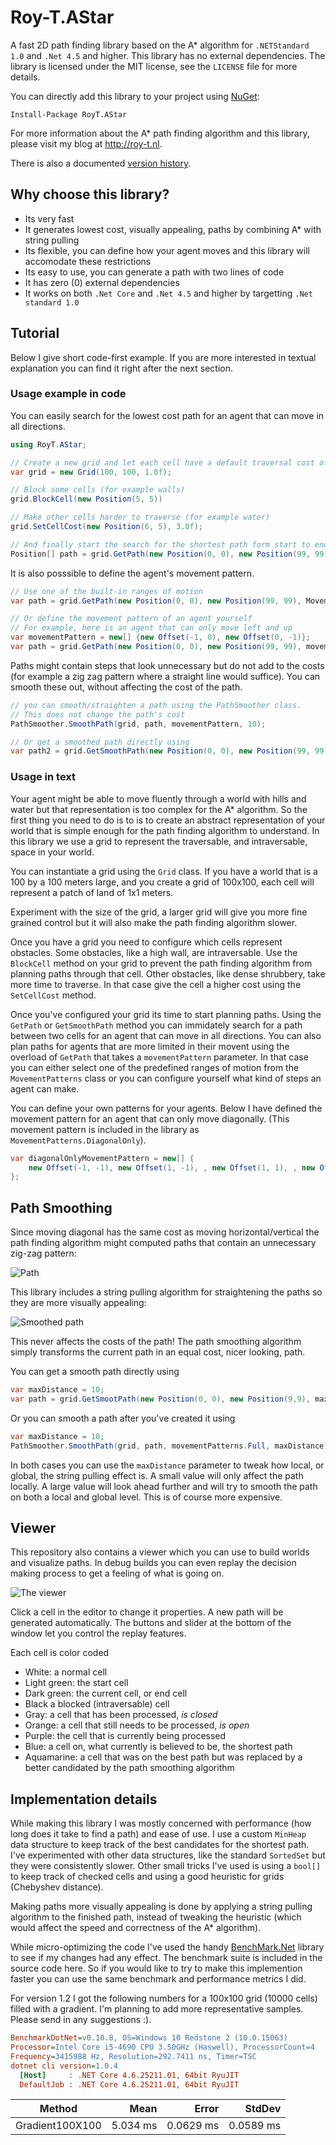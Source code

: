 # Roy-T.AStar
A fast 2D path finding library based on the A* algorithm for `.NETStandard 1.0` and `.Net 4.5` and higher. This library has no external dependencies. The library is licensed under the MIT license, see the `LICENSE` file for more details.

You can directly add this library to your project using [NuGet](https://www.nuget.org/packages/RoyT.AStar/):

```
Install-Package RoyT.AStar
```

For more information about the A* path finding algorithm and this library, please visit my blog at http://roy-t.nl.

There is also a documented [version history](versions.md).

## Why choose this library?
- Its very fast
- It generates lowest cost, visually appealing, paths by combining A* with string pulling
- Its flexible, you can define how your agent moves and this library will accomodate these restrictions
- Its easy to use, you can generate a path with two lines of code
- It has zero (0) external dependencies
- It works on both `.Net Core` and `.Net 4.5` and higher by targetting `.Net standard 1.0`


## Tutorial

Below I give short code-first example. If you are more interested in textual explanation you can find it right after the next section.

### Usage example in code
You can easily search for the lowest cost path for an agent that can move in all directions.

```csharp
using RoyT.AStar;

// Create a new grid and let each cell have a default traversal cost of 1.0
var grid = new Grid(100, 100, 1.0f);

// Block some cells (for example walls)
grid.BlockCell(new Position(5, 5))

// Make other cells harder to traverse (for example water)
grid.SetCellCost(new Position(6, 5), 3.0f);

// And finally start the search for the shortest path form start to end
Position[] path = grid.GetPath(new Position(0, 0), new Position(99, 99));

```
It is also posssible to define the agent's movement pattern.

```csharp
// Use one of the built-in ranges of motion
var path = grid.GetPath(new Position(0, 0), new Position(99, 99), MovementPatterns.DiagonalOnly);

// Or define the movement pattern of an agent yourself
// For example, here is an agent that can only move left and up
var movementPattern = new[] {new Offset(-1, 0), new Offset(0, -1)};
var path = grid.GetPath(new Position(0, 0), new Position(99, 99), movementPattern);

```

Paths might contain steps that look unnecessary but do not add to the costs (for example a zig zag pattern where a straight line would suffice). 
You can smooth these out, without affecting the cost of the path.

```csharp
// you can smooth/straighten a path using the PathSmoother class.
// This does not change the path's cost
PathSmoother.SmoothPath(grid, path, movementPattern, 10);

// Or get a smoothed path directly using
var path2 = grid.GetSmoothPath(new Position(0, 0), new Position(99, 99), movementPattern);
```

### Usage in text
Your agent might be able to move fluently through a world with hills and water but that representation is too complex for the A* algorithm. 
So the first thing you need to do is to is to create an abstract representation of your world that is simple enough for the path finding algorithm to understand.
In this library we use a grid to represent the traversable, and intraversable, space in your world. 

You can instantiate a grid using the `Grid` class. If you have a world that is a 100 by a 100 meters large, and you
create a grid of 100x100, each cell will represent a patch of land of 1x1 meters. 

Experiment with the size of the grid, a larger grid
will give you more fine grained control but it will also make the path finding algorithm slower.

Once you have a grid you need to configure which cells represent obstacles. Some obstacles, like a high wall, are intraversable. Use the `BlockCell` method on your grid to prevent the path finding algorithm from planning paths through that cell.
Other obstacles, like dense shrubbery, take more time to traverse. In that case give the cell a higher cost using the `SetCellCost` method.

Once you've configured your grid its time to start planning paths. Using the `GetPath` or `GetSmoothPath` method you can immidately search for a path between two cells for an agent that can move in all directions. 
You can also plan paths for agents that are more limited in their movent using the overload of `GetPath` that takes a `movementPattern` parameter. In that case you can either select one of the predefined ranges of motion from the `MovementPatterns` class or you can configure yourself what kind of steps an agent can make.

You can define your own patterns for your agents. Below I have defined the movement pattern for an agent that can only move diagonally. (This movement pattern is included in the library as `MovementPatterns.DiagonalOnly`).

```csharp
var diagonalOnlyMovementPattern = new[] {
    new Offset(-1, -1), new Offset(1, -1), , new Offset(1, 1), , new Offset(-1, 1)
};
```


## Path Smoothing
Since moving diagonal has the same cost as moving horizontal/vertical the path finding algorithm might computed paths that contain an unnecessary zig-zag pattern:

![Path](unsmooth_path.png?raw=true "Unsmoothed path")

This library includes a string pulling algorithm for straightening the paths so they are more visually appealing:

![Smoothed path](smooth_path.png?raw=true "Smoothed path")

This never affects the costs of the path! The path smoothing algorithm simply transforms the current path in an equal cost, nicer looking, path.

You can get a smooth path directly using 

```csharp
var maxDistance = 10;
var path = grid.GetSmootPath(new Position(0, 0), new Position(9,9), maxDistance);
```

Or you can smooth a path after you've created it using
```csharp
var maxDistance = 10;
PathSmoother.SmoothPath(grid, path, movementPatterns.Full, maxDistance);
```

In both cases you can use the `maxDistance` parameter to tweak how local, or global, the string pulling effect is. A small value will only affect the path locally. 
A large value will look ahead further and will try to smooth the path on both a local and global level. This is of course more expensive.




## Viewer
This repository also contains a viewer which you can use to build worlds and visualize paths.
In debug builds you can even replay the decision making process to get a feeling of what is going on.

![The viewer](viewer.png?raw=true "The viewer")
 
Click a cell in the editor to change it properties. A new path will be generated automatically.
The buttons and slider at the bottom of the window let you control the replay features.

Each cell is color coded

- White: a normal cell
- Light green: the start cell
- Dark green: the current cell, or end cell
- Black a blocked (intraversable) cell
- Gray: a cell that has been processed, *is closed*
- Orange: a cell that still needs to be processed, *is open*
- Purple: the cell that is currently being processed
- Blue: a cell on, what currently is believed to be, the shortest path
- Aquamarine: a cell that was on the best path but was replaced by a better candidated by the path smoothing algorithm



## Implementation details
While making this library I was mostly concerned with performance (how long does it take to find a path) and ease of use.
I use a custom `MinHeap` data structure to keep track of the best candidates for the shortest path. I've experimented with other data structures, like the standard `SortedSet` but they were consistently slower. 
Other small tricks I've used is using a `bool[]` to keep track of checked cells and using a good heuristic for grids (Chebyshev distance).

Making paths more visually appealing is done by applying a string pulling algorithm to the finished path, instead of tweaking the heuristic (which would affect the speed and correctness of the A* algorithm).

While micro-optimizing the code I've used the handy [BenchMark.Net](https://github.com/dotnet/BenchmarkDotNet) library to see if my changes had any effect. The benchmark suite is included in the source code here. So if you would like to try to make this implemention faster you can use the same benchmark and performance metrics I did.

For version 1.2 I got the following numbers for a 100x100 grid (10000 cells) filled with a gradient. I'm planning to add more representative samples. Please send in any suggestions :).


``` ini
BenchmarkDotNet=v0.10.8, OS=Windows 10 Redstone 2 (10.0.15063)
Processor=Intel Core i5-4690 CPU 3.50GHz (Haswell), ProcessorCount=4
Frequency=3415988 Hz, Resolution=292.7411 ns, Timer=TSC
dotnet cli version=1.0.4
  [Host]     : .NET Core 4.6.25211.01, 64bit RyuJIT
  DefaultJob : .NET Core 4.6.25211.01, 64bit RyuJIT
```

 |            Method |     Mean |     Error |    StdDev |
 |------------------ |---------:|----------:|----------:|
 Gradient100X100 | 5.034 ms | 0.0629 ms | 0.0589 ms |           

